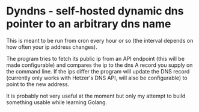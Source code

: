 # Dyndns - self-hosted dynamic dns pointer to an arbitrary dns name

This is meant to be run from cron every hour or so (the interval depends on
how often your ip address changes).

The program tries to fetch its public ip from an API endpoint (this will be made configurable) and
compares the ip to the dns A record you supply on the command line. If the ips differ the program
will update the DNS record (currently only works with Hetzer's DNS API, will also be configurable)
to point to the new address.

It is probably not very useful at the moment but only my attempt to build something usable while learning
Golang.
